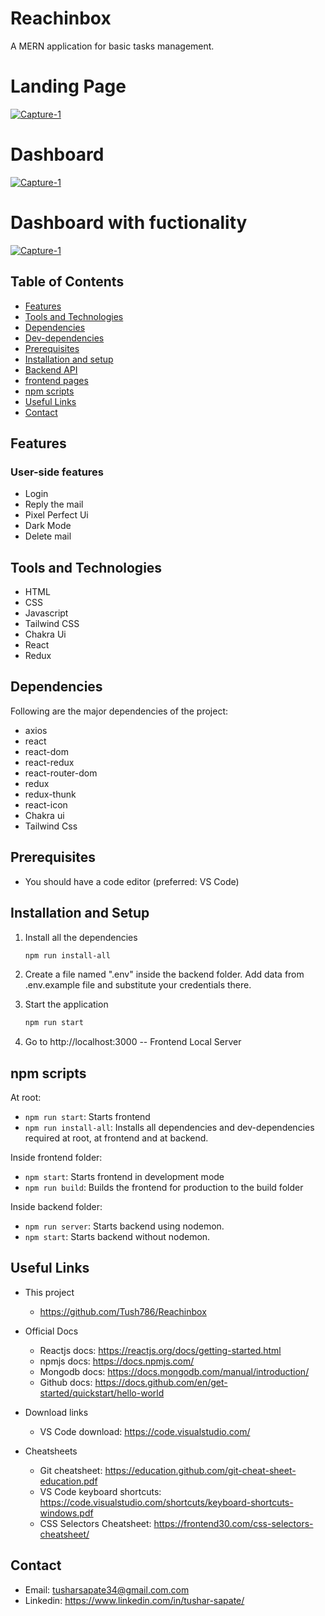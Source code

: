 # Reachinbox

A MERN application for basic tasks management.
<h1>Landing Page</h1>
<a href="https://ibb.co/GMwvG4f"><img src="https://i.ibb.co/94X9Bkm/Capture-1.png" alt="Capture-1" border="0"></a>

<h1>Dashboard</h1>
<a href="https://ibb.co/GMwvG4f"><img src="https://i.ibb.co/94X9Bkm/Capture-1.png" alt="Capture-1" border="0"></a>

<h1>Dashboard with fuctionality</h1>
<a href="https://ibb.co/GMwvG4f"><img src="https://i.ibb.co/94X9Bkm/Capture-1.png" alt="Capture-1" border="0"></a>


## Table of Contents

- [Features](#features)
- [Tools and Technologies](#tools-and-technologies)
- [Dependencies](#dependencies)
- [Dev-dependencies](#dev-dependencies)
- [Prerequisites](#prerequisites)
- [Installation and setup](#installation-and-setup)
- [Backend API](#backend-api)
- [frontend pages](#frontend-pages)
- [npm scripts](#npm-scripts)
- [Useful Links](#useful-links)
- [Contact](#contact)

## Features

### User-side features

- Login
- Reply the mail
- Pixel Perfect Ui
- Dark Mode
- Delete mail

## Tools and Technologies

- HTML
- CSS
- Javascript
- Tailwind CSS
- Chakra Ui
- React
- Redux

## Dependencies

Following are the major dependencies of the project:

- axios
- react
- react-dom
- react-redux
- react-router-dom
- redux
- redux-thunk
- react-icon
- Chakra ui
- Tailwind Css

## Prerequisites
- You should have a code editor (preferred: VS Code)

## Installation and Setup

1. Install all the dependencies

   ```sh
   npm run install-all
   ```

2. Create a file named ".env" inside the backend folder. Add data from .env.example file and substitute your credentials there.

3. Start the application

   ```sh
   npm run start
   ```

4. Go to http://localhost:3000 -- Frontend Local Server

## npm scripts

At root:

- `npm run start`: Starts frontend
- `npm run install-all`: Installs all dependencies and dev-dependencies required at root, at frontend and at backend.

Inside frontend folder:

- `npm start`: Starts frontend in development mode
- `npm run build`: Builds the frontend for production to the build folder

Inside backend folder:

- `npm run server`: Starts backend using nodemon.
- `npm start`: Starts backend without nodemon.

## Useful Links

- This project

  - https://github.com/Tush786/Reachinbox

- Official Docs

  - Reactjs docs: https://reactjs.org/docs/getting-started.html
  - npmjs docs: https://docs.npmjs.com/
  - Mongodb docs: https://docs.mongodb.com/manual/introduction/
  - Github docs: https://docs.github.com/en/get-started/quickstart/hello-world

- Download links

  - VS Code download: https://code.visualstudio.com/

- Cheatsheets
  - Git cheatsheet: https://education.github.com/git-cheat-sheet-education.pdf
  - VS Code keyboard shortcuts: https://code.visualstudio.com/shortcuts/keyboard-shortcuts-windows.pdf
  - CSS Selectors Cheatsheet: https://frontend30.com/css-selectors-cheatsheet/

## Contact

- Email: tusharsapate34@gmail.com.com
- Linkedin: https://www.linkedin.com/in/tushar-sapate/
